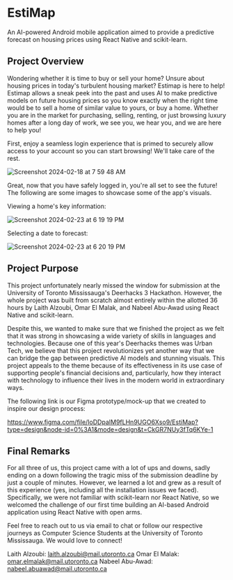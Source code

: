 # EstiMap

An AI-powered Android mobile application aimed to provide a predictive forecast on housing prices using React Native and scikit-learn.

## Project Overview

Wondering whether it is time to buy or sell your home? Unsure about housing prices in today's turbulent housing market? Estimap is here to help! Estimap allows a sneak peek into the past and uses AI to make predictive models on future housing prices so you know exactly when the right time would be to sell a home of similar value to yours, or buy a home. Whether you are in the market for purchasing, selling, renting, or just browsing luxury homes after a long day of work, we see you, we hear you, and we are here to help you!

First, enjoy a seamless login experience that is primed to securely allow access to your account so you can start browsing! We'll take care of the rest.

![Screenshot 2024-02-18 at 7 59 48 AM](https://github.com/LaithAlz/EstimaMap/assets/140688960/b2eec125-bfbd-4c54-86ba-4a9efcf37a53)

Great, now that you have safely logged in, you're all set to see the future! The following are some images to showcase some of the app's visuals.

Viewing a home's key information:

![Screenshot 2024-02-23 at 6 19 19 PM](https://github.com/LaithAlz/EstimaMap/assets/140688960/bb3de95d-39a5-4ed8-9a36-88f87912ae49)


Selecting a date to forecast:

![Screenshot 2024-02-23 at 6 20 19 PM](https://github.com/LaithAlz/EstimaMap/assets/140688960/4bb9ff7a-fde1-4b2a-8164-8363edfd414d)


## Project Purpose

This project unfortunately nearly missed the window for submission at the University of Toronto Mississauga's Deerhacks 3 Hackathon. However, the whole project was built from scratch almost entirely within the allotted 36 hours by Laith Alzoubi, Omar El Malak, and Nabeel Abu-Awad using React Native and scikit-learn.

Despite this, we wanted to make sure that we finished the project as we felt that it was strong in showcasing a wide variety of skills in languages and technologies. Because one of this year's Deerhacks themes was Urban Tech, we believe that this project revolutionizes yet another way that we can bridge the gap between predictive AI models and stunning visuals. This project appeals to the theme because of its effectiveness in its use case of supporting people's financial decisions and, particularly, how they interact with technology to influence their lives in the modern world in extraordinary ways. 

The following link is our Figma prototype/mock-up that we created to inspire our design process:

https://www.figma.com/file/IoDDpaIM9fLHn9UGO6Xso9/EstiMap?type=design&node-id=0%3A1&mode=design&t=CkGR7NUy3fTq6KYe-1

## Final Remarks

For all three of us, this project came with a lot of ups and downs, sadly ending on a down following the tragic miss of the submission deadline by just a couple of minutes. However, we learned a lot and grew as a result of this experience (yes, including all the installation issues we faced). Specifically, we were not familiar with scikit-learn nor React Native, so we welcomed the challenge of our first time building an AI-based Android application using React Native with open arms.

Feel free to reach out to us via email to chat or follow our respective journeys as Computer Science Students at the University of Toronto Mississauga. We would love to connect!

Laith Alzoubi: laith.alzoubi@mail.utoronto.ca
Omar El Malak: omar.elmalak@mail.utoronto.ca
Nabeel Abu-Awad: nabeel.abuawad@mail.utoronto.ca
